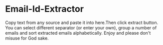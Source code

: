 # Email-Id-Extractor
Copy text from any source and paste it into here.Then click extract button. <br>
You can select different separator (or enter your own), group a number of emails and sort extracted emails alphabetically.
Enjoy and please don't misuse for God sake.
